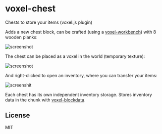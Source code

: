 # voxel-chest

Chests to store your items (voxel.js plugin)

Adds a new chest block, can be crafted (using a [voxel-workbench](https://github.com/deathcap/voxel-workbench)) with 8 wooden planks:

![screenshot](http://i.imgur.com/tCQe0HF.png "Screenshot recipe")

The chest can be placed as a voxel in the world (temporary texture):

![screenshot](http://i.imgur.com/em3zk95.png "Screenshot block")

And right-clicked to open an inventory, where you can transfer your items:

![screenshit](http://i.imgur.com/g3CSxql.png "Screenshot interface")

Each chest has its own independent inventory storage.
Stores inventory data in the chunk with [voxel-blockdata](http://i.imgur.com/wzFHzHy.png).

## License

MIT

